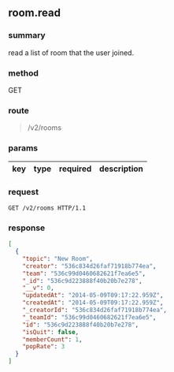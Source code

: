## room.read

### summary
read a list of room that the user joined.

### method
GET

### route
> /v2/rooms

### params
<table>
  <thead>
    <tr>
      <th>key</th>
      <th>type</th>
      <th>required</th>
      <th>description</th>
    </tr>
  </thead>
</table>

### request
```
GET /v2/rooms HTTP/1.1
```

### response
```json
[
  {
    "topic": "New Room",
    "creator": "536c834d26faf71918b774ea",
    "team": "536c99d0460682621f7ea6e5",
    "_id": "536c9d223888f40b20b7e278",
    "__v": 0,
    "updatedAt": "2014-05-09T09:17:22.959Z",
    "createdAt": "2014-05-09T09:17:22.959Z",
    "_creatorId": "536c834d26faf71918b774ea",
    "_teamId": "536c99d0460682621f7ea6e5",
    "id": "536c9d223888f40b20b7e278",
    "isQuit": false,
    "memberCount": 1,
    "popRate": 3
  }
]
```
